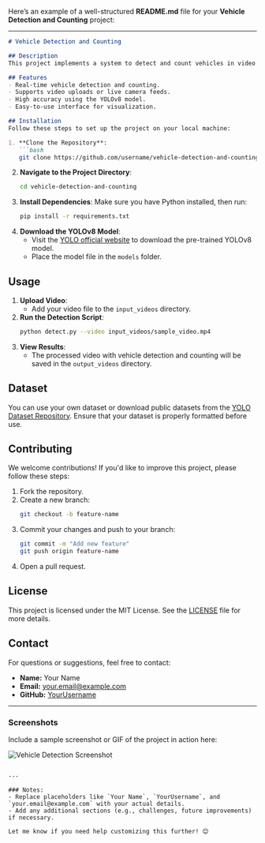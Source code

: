 Here’s an example of a well-structured **README.md** file for your **Vehicle Detection and Counting** project:

---

```markdown
# Vehicle Detection and Counting

## Description
This project implements a system to detect and count vehicles in video footage using the YOLO (You Only Look Once) algorithm. It can be used for traffic monitoring, vehicle density analysis, and intelligent transportation systems.

## Features
- Real-time vehicle detection and counting.
- Supports video uploads or live camera feeds.
- High accuracy using the YOLOv8 model.
- Easy-to-use interface for visualization.

## Installation
Follow these steps to set up the project on your local machine:

1. **Clone the Repository**:
   ```bash
   git clone https://github.com/username/vehicle-detection-and-counting.git
   ```
2. **Navigate to the Project Directory**:
   ```bash
   cd vehicle-detection-and-counting
   ```
3. **Install Dependencies**:
   Make sure you have Python installed, then run:
   ```bash
   pip install -r requirements.txt
   ```
4. **Download the YOLOv8 Model**:
   - Visit the [YOLO official website](https://ultralytics.com/yolov8) to download the pre-trained YOLOv8 model.
   - Place the model file in the `models` folder.

## Usage
1. **Upload Video**:
   - Add your video file to the `input_videos` directory.
2. **Run the Detection Script**:
   ```bash
   python detect.py --video input_videos/sample_video.mp4
   ```
3. **View Results**:
   - The processed video with vehicle detection and counting will be saved in the `output_videos` directory.

## Dataset
You can use your own dataset or download public datasets from the [YOLO Dataset Repository](https://ultralytics.com/datasets). Ensure that your dataset is properly formatted before use.

## Contributing
We welcome contributions! If you'd like to improve this project, please follow these steps:
1. Fork the repository.
2. Create a new branch:
   ```bash
   git checkout -b feature-name
   ```
3. Commit your changes and push to your branch:
   ```bash
   git commit -m "Add new feature"
   git push origin feature-name
   ```
4. Open a pull request.

## License
This project is licensed under the MIT License. See the [LICENSE](LICENSE) file for more details.

## Contact
For questions or suggestions, feel free to contact:
- **Name:** Your Name
- **Email:** your.email@example.com
- **GitHub:** [YourUsername](https://github.com/YourUsername)

---

### Screenshots
Include a sample screenshot or GIF of the project in action here:

![Vehicle Detection Screenshot](screenshot.png)
```

---

### Notes:
- Replace placeholders like `Your Name`, `YourUsername`, and `your.email@example.com` with your actual details.
- Add any additional sections (e.g., challenges, future improvements) if necessary.

Let me know if you need help customizing this further! 😊
